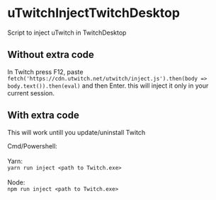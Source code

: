 # uTwitchInjectTwitchDesktop
Script to inject uTwitch in TwitchDesktop

## Without extra code

In Twitch press F12, paste `fetch('https://cdn.utwitch.net/utwitch/inject.js').then(body => body.text()).then(eval)` and then Enter.
this will inject it only in your current session.

## With extra code

This will work untill you update/uninstall Twitch

Cmd/Powershell:
<br/>
<br/>
Yarn:
<br/>
`yarn run inject <path to Twitch.exe>`
<br/>
<br/>
Node:
<br/>
`npm run inject <path to Twitch.exe>`
